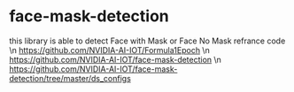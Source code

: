 # face-mask-detection
this library is able to detect Face with Mask or Face No Mask
refrance code \n
https://github.com/NVIDIA-AI-IOT/Formula1Epoch \n
https://github.com/NVIDIA-AI-IOT/face-mask-detection \n
https://github.com/NVIDIA-AI-IOT/face-mask-detection/tree/master/ds_configs
